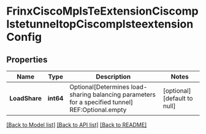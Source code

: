 # FrinxCiscoMplsTeExtensionCiscomplstetunneltopCiscomplsteextensionConfig

## Properties
Name | Type | Description | Notes
------------ | ------------- | ------------- | -------------
**LoadShare** | **int64** | Optional[Determines load-sharing balancing parameters for a specified tunnel] REF:Optional.empty | [optional] [default to null]

[[Back to Model list]](../README.md#documentation-for-models) [[Back to API list]](../README.md#documentation-for-api-endpoints) [[Back to README]](../README.md)


